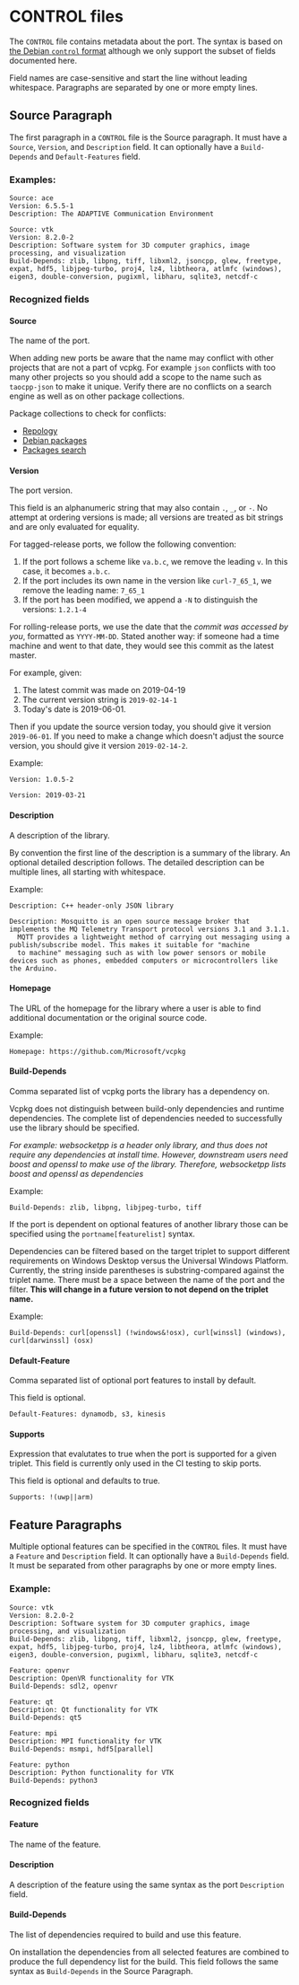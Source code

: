 # CONTROL files

The `CONTROL` file contains metadata about the port.  The syntax is based on [the Debian `control` format][debian] although we only support the subset of fields documented here.

Field names are case-sensitive and start the line without leading whitespace.  Paragraphs are separated by one or more empty lines.

[debian]: https://www.debian.org/doc/debian-policy/ch-controlfields.html

## Source Paragraph

The first paragraph in a `CONTROL` file is the Source paragraph.  It must have a `Source`, `Version`, and `Description` field.  It can optionally have a `Build-Depends` and `Default-Features` field.

### Examples:
```no-highlight
Source: ace
Version: 6.5.5-1
Description: The ADAPTIVE Communication Environment
```

```no-highlight
Source: vtk
Version: 8.2.0-2
Description: Software system for 3D computer graphics, image processing, and visualization
Build-Depends: zlib, libpng, tiff, libxml2, jsoncpp, glew, freetype, expat, hdf5, libjpeg-turbo, proj4, lz4, libtheora, atlmfc (windows), eigen3, double-conversion, pugixml, libharu, sqlite3, netcdf-c
```


### Recognized fields

#### Source
The name of the port.

When adding new ports be aware that the name may conflict with other projects that are not a part of vcpkg.  For example `json` conflicts with too many other projects so you should add a scope to the name such as `taocpp-json` to make it unique.  Verify there are no conflicts on a search engine as well as on other package collections.

Package collections to check for conflicts:

+ [Repology](https://repology.org/projects/)
+ [Debian packages](https://www.debian.org/distrib/packages)
+ [Packages search](https://pkgs.org/)

#### Version
The port version.

This field is an alphanumeric string that may also contain `.`, `_`, or `-`. No attempt at ordering versions is made; all versions are treated as bit strings and are only evaluated for equality.

For tagged-release ports, we follow the following convention:

1. If the port follows a scheme like `va.b.c`, we remove the leading `v`. In this case, it becomes `a.b.c`.
2. If the port includes its own name in the version like `curl-7_65_1`, we remove the leading name: `7_65_1`
3. If the port has been modified, we append a `-N` to distinguish the versions: `1.2.1-4`

For rolling-release ports, we use the date that the _commit was accessed by you_, formatted as `YYYY-MM-DD`. Stated another way: if someone had a time machine and went to that date, they would see this commit as the latest master.

For example, given:
1. The latest commit was made on 2019-04-19
2. The current version string is `2019-02-14-1`
3. Today's date is 2019-06-01.

Then if you update the source version today, you should give it version `2019-06-01`. If you need to make a change which doesn't adjust the source version, you should give it version `2019-02-14-2`.

Example:
```no-highlight
Version: 1.0.5-2
```
```no-highlight
Version: 2019-03-21
```

#### Description
A description of the library.

By convention the first line of the description is a summary of the library.  An optional detailed description follows.  The detailed description can be multiple lines, all starting with whitespace.

Example:
```no-highlight
Description: C++ header-only JSON library
```
```no-highlight
Description: Mosquitto is an open source message broker that implements the MQ Telemetry Transport protocol versions 3.1 and 3.1.1.
  MQTT provides a lightweight method of carrying out messaging using a publish/subscribe model. This makes it suitable for "machine 
  to machine" messaging such as with low power sensors or mobile devices such as phones, embedded computers or microcontrollers like the Arduino.
````

#### Homepage
The URL of the homepage for the library where a user is able to find additional documentation or the original source code.

Example:
```no-highlight
Homepage: https://github.com/Microsoft/vcpkg
```

#### Build-Depends
Comma separated list of vcpkg ports the library has a dependency on.

Vcpkg does not distinguish between build-only dependencies and runtime dependencies. The complete list of dependencies needed to successfully use the library should be specified.

*For example: websocketpp is a header only library, and thus does not require any dependencies at install time. However, downstream users need boost and openssl to make use of the library. Therefore, websocketpp lists boost and openssl as dependencies*

Example:
```no-highlight
Build-Depends: zlib, libpng, libjpeg-turbo, tiff
```
If the port is dependent on optional features of another library those can be specified using the `portname[featurelist]` syntax.

Dependencies can be filtered based on the target triplet to support different requirements on Windows Desktop versus the Universal Windows Platform. Currently, the string inside parentheses is substring-compared against the triplet name.  There must be a space between the name of the port and the filter. __This will change in a future version to not depend on the triplet name.__

Example:
```no-highlight
Build-Depends: curl[openssl] (!windows&!osx), curl[winssl] (windows), curl[darwinssl] (osx)
```

#### Default-Feature
Comma separated list of optional port features to install by default.

This field is optional.

```no-highlight
Default-Features: dynamodb, s3, kinesis
```

#### Supports
Expression that evalutates to true when the port is supported for a given triplet.  This field is currently only used in the CI testing to skip ports.

This field is optional and defaults to true.

```no-highlight
Supports: !(uwp||arm)
```


## Feature Paragraphs

Multiple optional features can be specified in the `CONTROL` files.  It must have a `Feature` and `Description` field.  It can optionally have a `Build-Depends` field.  It must be separated from other paragraphs by one or more empty lines.

### Example:
```no-highlight
Source: vtk
Version: 8.2.0-2
Description: Software system for 3D computer graphics, image processing, and visualization
Build-Depends: zlib, libpng, tiff, libxml2, jsoncpp, glew, freetype, expat, hdf5, libjpeg-turbo, proj4, lz4, libtheora, atlmfc (windows), eigen3, double-conversion, pugixml, libharu, sqlite3, netcdf-c

Feature: openvr
Description: OpenVR functionality for VTK
Build-Depends: sdl2, openvr

Feature: qt
Description: Qt functionality for VTK
Build-Depends: qt5

Feature: mpi
Description: MPI functionality for VTK
Build-Depends: msmpi, hdf5[parallel]

Feature: python
Description: Python functionality for VTK
Build-Depends: python3
```

### Recognized fields

#### Feature
The name of the feature.

#### Description
A description of the feature using the same syntax as the port  `Description` field.

#### Build-Depends
The list of dependencies required to build and use this feature.

On installation the dependencies from all selected features are combined to produce the full dependency list for the build. This field follows the same syntax as `Build-Depends` in the Source Paragraph.
